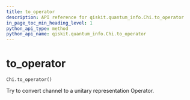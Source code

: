 ```yaml
---
title: to_operator
description: API reference for qiskit.quantum_info.Chi.to_operator
in_page_toc_min_heading_level: 1
python_api_type: method
python_api_name: qiskit.quantum_info.Chi.to_operator
---
```


# to\_operator

<span id="qiskit.quantum_info.Chi.to_operator" />

`Chi.to_operator()`

Try to convert channel to a unitary representation Operator.

